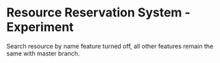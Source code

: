 # Resource Reservation System - Experiment

Search resource by name feature turned off, all other features remain the same with master branch.
